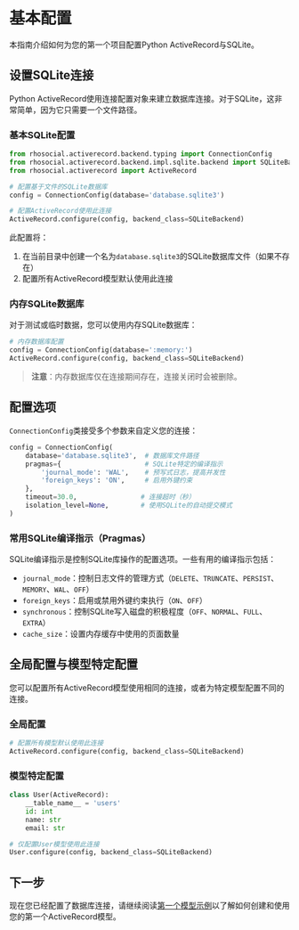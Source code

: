 # 基本配置

本指南介绍如何为您的第一个项目配置Python ActiveRecord与SQLite。

## 设置SQLite连接

Python ActiveRecord使用连接配置对象来建立数据库连接。对于SQLite，这非常简单，因为它只需要一个文件路径。

### 基本SQLite配置

```python
from rhosocial.activerecord.backend.typing import ConnectionConfig
from rhosocial.activerecord.backend.impl.sqlite.backend import SQLiteBackend
from rhosocial.activerecord import ActiveRecord

# 配置基于文件的SQLite数据库
config = ConnectionConfig(database='database.sqlite3')

# 配置ActiveRecord使用此连接
ActiveRecord.configure(config, backend_class=SQLiteBackend)
```

此配置将：
1. 在当前目录中创建一个名为`database.sqlite3`的SQLite数据库文件（如果不存在）
2. 配置所有ActiveRecord模型默认使用此连接

### 内存SQLite数据库

对于测试或临时数据，您可以使用内存SQLite数据库：

```python
# 内存数据库配置
config = ConnectionConfig(database=':memory:')
ActiveRecord.configure(config, backend_class=SQLiteBackend)
```

> **注意**：内存数据库仅在连接期间存在，连接关闭时会被删除。

## 配置选项

`ConnectionConfig`类接受多个参数来自定义您的连接：

```python
config = ConnectionConfig(
    database='database.sqlite3',  # 数据库文件路径
    pragmas={                     # SQLite特定的编译指示
        'journal_mode': 'WAL',    # 预写式日志，提高并发性
        'foreign_keys': 'ON',     # 启用外键约束
    },
    timeout=30.0,                # 连接超时（秒）
    isolation_level=None,        # 使用SQLite的自动提交模式
)
```

### 常用SQLite编译指示（Pragmas）

SQLite编译指示是控制SQLite库操作的配置选项。一些有用的编译指示包括：

- `journal_mode`：控制日志文件的管理方式（`DELETE`、`TRUNCATE`、`PERSIST`、`MEMORY`、`WAL`、`OFF`）
- `foreign_keys`：启用或禁用外键约束执行（`ON`、`OFF`）
- `synchronous`：控制SQLite写入磁盘的积极程度（`OFF`、`NORMAL`、`FULL`、`EXTRA`）
- `cache_size`：设置内存缓存中使用的页面数量

## 全局配置与模型特定配置

您可以配置所有ActiveRecord模型使用相同的连接，或者为特定模型配置不同的连接。

### 全局配置

```python
# 配置所有模型默认使用此连接
ActiveRecord.configure(config, backend_class=SQLiteBackend)
```

### 模型特定配置

```python
class User(ActiveRecord):
    __table_name__ = 'users'
    id: int
    name: str
    email: str

# 仅配置User模型使用此连接
User.configure(config, backend_class=SQLiteBackend)
```

## 下一步

现在您已经配置了数据库连接，请继续阅读[第一个模型示例](first_model_example.md)以了解如何创建和使用您的第一个ActiveRecord模型。